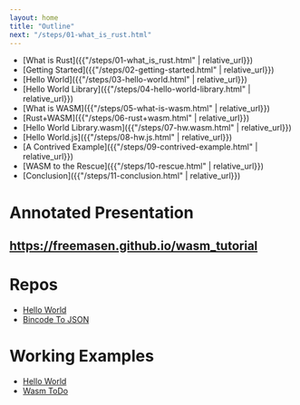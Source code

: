 ```yaml
---
layout: home
title: "Outline"
next: "/steps/01-what_is_rust.html"
---
```

- [What is Rust]({{"/steps/01-what_is_rust.html" | relative_url}})
- [Getting Started]({{"/steps/02-getting-started.html" | relative_url}})
- [Hello World]({{"/steps/03-hello-world.html" | relative_url}})
- [Hello World Library]({{"/steps/04-hello-world-library.html" | relative_url}})
- [What is WASM]({{"/steps/05-what-is-wasm.html" | relative_url}})
- [Rust+WASM]({{"/steps/06-rust+wasm.html" | relative_url}})
- [Hello World Library.wasm]({{"/steps/07-hw.wasm.html" | relative_url}})
- [Hello World.js]({{"/steps/08-hw.js.html" | relative_url}})
- [A Contrived Example]({{"/steps/09-contrived-example.html" | relative_url}})
- [WASM to the Rescue]({{"/steps/10-rescue.html" | relative_url}})
- [Conclusion]({{"/steps/11-conclusion.html" | relative_url}})

<div class="presenting">
<h1>Annotated Presentation</h1>
<h2><a href="https://freemasen.github.io/wasm_tutorial">https://freemasen.github.io/wasm_tutorial</a></h2>
</div>

<div class="explain">
<h1>Repos</h1>
<ul>
<li>
<a href="https://github.com/freemasen/wasm_hw">Hello World</a>
</li>
<li>
<a href="https://github.com/freemasen/wasm_tutorial">Bincode To JSON</a>
</li>
</ul>
<h1>Working Examples</h1>
<ul>
<li>
<a href="{{"/steps/08.1-live-hw.html" | relative_url}}">Hello World</a>
</li>
<li>
<a href="https://todo-wasm.herokuapp.com">Wasm ToDo</a>
</li>
</ul>
</div>